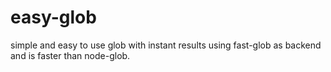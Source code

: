 # easy-glob
simple and easy to use glob with instant results using fast-glob as backend and is faster than node-glob.
